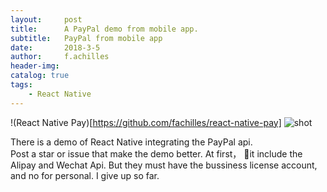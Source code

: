 ```yaml
---
layout:     post
title:      A PayPal demo from mobile app.
subtitle:   PayPal from mobile app
date:       2018-3-5
author:     f.achilles
header-img: 
catalog: true
tags:
    - React Native
---
```


!(React Native Pay)[https://github.com/fachilles/react-native-pay]
![shot](https://raw.githubusercontent.com/fachilles/fachilles.github.io/master/static/imgs/react-native-pay/paypal-demo.png)   

There is a demo of React Native integrating the PayPal api.  
Post a star or issue that make the demo better.
At first， it include the Alipay and Wechat Api. But they must have the bussiness license account, and no for personal. I give up so far.



